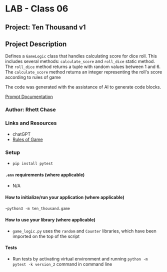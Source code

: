 # LAB - Class 06

## Project: Ten Thousand v1

## Project Description

Defines a `GameLogic` class that handles calculating score for dice roll. This includes several methods: `calculate_score` and `roll_dice` static method. The `roll_dice` method returns a tuple with random values between 1 and 6. The `calculate_score` method returns an integer representing the roll's score according to rules of game

The code was generated with the assistance of AI to generate code blocks.

[Prompt Documentation](./prompt.md)

### Author: Rhett Chase

### Links and Resources
<!-- - [back-end server url](http://xyz.com/) (when applicable)
- [front-end application](http://xyz.com/) (when applicable) -->
- chatGPT
- [Rules of Game](https://en.wikipedia.org/wiki/Dice_10000)

### Setup

- `pip install pytest`

#### `.env` requirements (where applicable)

<!-- i.e.
- `PORT` - Port Number
- `DATABASE_URL` - URL to the running Postgres instance/db -->
- N/A

#### How to initialize/run your application (where applicable)

-`python3 -m ten_thousand.game`

#### How to use your library (where applicable)

- `game_logic.py` uses the `random` and `Counter` libraries, which have been imported on the top of the script

#### Tests

- Run tests by activating virtual environment and running `python -m pytest -k version_2` command in command line
